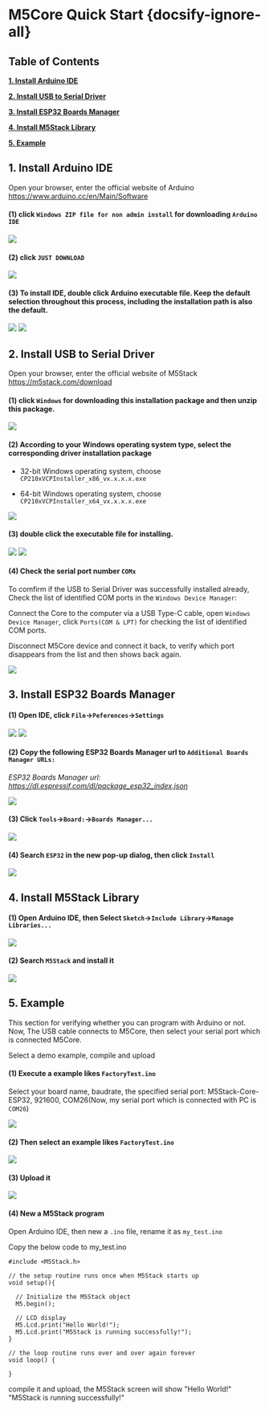 ﻿# M5Core Quick Start {docsify-ignore-all}

<!-- ?> We suggest you confirm whether the `USB driver`, `Git` and `Arduino IDE` has installed first. If not, please view this two articles [establish serial connection](/en/related_documents/establish_serial_connection) and [Install Git and Arduino IDE](/en/related_documents/how_to_install_git_and_arduino). -->

## Table of Contents

**[1. Install Arduino IDE](#_1-install-Arduino-IDE)**

**[2. Install USB to Serial Driver](#_2-Install-USB-to-Serial-Driver)**

**[3. Install ESP32 Boards Manager](#_3-Install-ESP32-Boards-Manager)**

**[4. Install M5Stack Library](#_4-Install-M5Stack-Library)**

**[5. Example](#_5-Example)**

## 1. Install Arduino IDE

<!-- *注意：如果已经安装了 IDE，请直接从[步骤 2](#_2-安装串口驱动) 开始。* -->

Open your browser, enter the official website of Arduino  https://www.arduino.cc/en/Main/Software

#### (1) click `Windows ZIP file for non admin install` for downloading `Arduino IDE`

<img src="assets/img/getting_started_pics/m5stack_core/get_started_with_arduino_m5core/windows/arduino_cc_package.png">

#### (2) click `JUST DOWNLOAD`

<img src="assets/img/getting_started_pics/m5stack_core/get_started_with_arduino_m5core/windows/arduino_cc_package_02.png">

#### (3) To install IDE, double click Arduino executable file. Keep the default selection throughout this process, including the installation path is also the default.

<img src="assets/img/getting_started_pics/m5stack_core/get_started_with_arduino_m5core/windows/select_arduino_install_path.png">

<img src="assets/img/getting_started_pics/m5stack_core/get_started_with_arduino_m5core/windows/install_arduino_2.png">

## 2. Install USB to Serial Driver

Open your browser, enter the official website of M5Stack  https://m5stack.com/download

#### (1) click `Windows` for downloading this installation package and then unzip this package.

<img src="assets/img/getting_started_pics/m5stack_core/get_started_with_arduino_m5core/windows/download_usb_driver_win_01.png">

#### (2) According to your Windows operating system type, select the corresponding driver installation package

* 32-bit Windows operating system, choose `CP210xVCPInstaller_x86_vx.x.x.x.exe`

* 64-bit Windows operating system, choose `CP210xVCPInstaller_x64_vx.x.x.x.exe`

<img src="assets/img/getting_started_pics/establish_serial_connection/windows_install_usb_driver01.png">

#### (3) double click the executable file for installing.

<img src="assets/img/getting_started_pics/establish_serial_connection/windows_install_usb_driver02.png">

<img src="assets/img/getting_started_pics/establish_serial_connection/windows_install_usb_driver03.png">

#### (4) Check the serial port number `COMx`

To comfirm if the USB to Serial Driver was successfully installed already, Check the list of identified COM ports in the `Windows Device Manager`:

Connect the Core to the computer via a USB Type-C cable, open `Windows Device Manager`, click `Ports(COM & LPT)` for checking the list of identified COM ports.

Disconnect M5Core device and connect it back, to verify which port disappears from the list and then shows back again.

<img src="assets/img/getting_started_pics/m5stack_core/get_started_with_arduino_m5core/windows/check_serial_port_01.png">

## 3. Install ESP32 Boards Manager

#### (1) Open IDE, click `File`->`Peferences`->`Settings`

<img src="assets/img/getting_started_pics/m5stack_core/get_started_with_arduino_m5core/windows/quick_start_arduino_win_01.png">

<img src="assets/img/getting_started_pics/m5stack_core/get_started_with_arduino_m5core/windows/quick_start_arduino_win_02.png">

#### (2) Copy the following ESP32 Boards Manager url to `Additional Boards Manager URLs:`

*ESP32 Boards Manager url: https://dl.espressif.com/dl/package_esp32_index.json*

<img src="assets/img/getting_started_pics/m5stack_core/get_started_with_arduino_m5core/windows/quick_start_arduino_win_03.png">

#### (3) Click `Tools`->`Board:`->`Boards Manager...`

<img src="assets/img/getting_started_pics/m5stack_core/get_started_with_arduino_m5core/windows/quick_start_arduino_win_04.png">

#### (4) Search `ESP32` in the new pop-up dialog, then click `Install`

<img src="assets/img/getting_started_pics/m5stack_core/get_started_with_arduino_m5core/windows/quick_start_arduino_win_05.png">

## 4. Install M5Stack Library

#### (1) Open Arduino IDE, then Select `Sketch`->`Include Library`->`Manage Libraries...`

<img src="assets/img/getting_started_pics/m5stack_core/get_started_with_arduino_m5core/windows/install_m5stack_lib_01.png">

#### (2) Search `M5Stack` and install it

<img src="assets/img/getting_started_pics/m5stack_core/get_started_with_arduino_m5core/windows/install_m5stack_lib_02.png">

<!-- !> **Note:** *As shown below, it means you need update*

<img src="assets/img/getting_started_pics/m5stack_core/get_started_with_arduino_m5core/windows/update_m5stack_lib.png"> -->

## 5. Example

This section for verifying whether you can program with Arduino or not. Now, The USB cable connects to M5Core, then select your serial port which is connected M5Core.

Select a demo example, compile and upload

#### (1) Execute a example likes `FactoryTest.ino`

Select your board name, baudrate, the specified serial port: M5Stack-Core-ESP32, 921600, COM26(Now, my serial port which is connected with PC is `COM26`)

<img src="assets/img/getting_started_pics/m5stack_core/get_started_with_arduino_m5core/windows/select_board_baudrate_serial_port.png">

#### (2) Then select an example likes `FactoryTest.ino`

<img src="assets/img/getting_started_pics/m5stack_core/get_started_with_arduino_m5core/windows/select_an_example.png">

#### (3) Upload it

<img src="assets/img/getting_started_pics/m5stack_core/get_started_with_arduino_m5core/windows/arduino_upload.png">

#### (4) New a M5Stack program

Open Arduino IDE, then new a `.ino` file, rename it as `my_test.ino`

Copy the below code to my_test.ino

```arduino
#include <M5Stack.h>

// the setup routine runs once when M5Stack starts up
void setup(){

  // Initialize the M5Stack object
  M5.begin();

  // LCD display
  M5.Lcd.print("Hello World!");
  M5.Lcd.print("M5Stack is running successfully!");
}

// the loop routine runs over and over again forever
void loop() {

}
```

compile it and upload, the M5Stack screen will show "Hello World!" "M5Stack is running successfully!"

<!-- ?> *If you want to upgrade the M5Stack Lib, please view this article [upgrade M5Stack Lib](/en/related_documents/upgrade_m5stack_lib).* -->